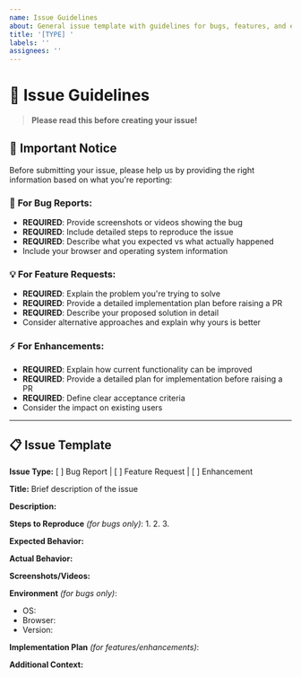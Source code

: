 ```yaml
---
name: Issue Guidelines
about: General issue template with guidelines for bugs, features, and enhancements
title: '[TYPE] '
labels: ''
assignees: ''
---
```


# 📝 Issue Guidelines

> **Please read this before creating your issue!**

## 🚨 Important Notice

Before submitting your issue, please help us by providing the right information based on what you're reporting:

### 🐞 **For Bug Reports:**
- **REQUIRED**: Provide screenshots or videos showing the bug
- **REQUIRED**: Include detailed steps to reproduce the issue
- **REQUIRED**: Describe what you expected vs what actually happened
- Include your browser and operating system information

### 💡 **For Feature Requests:**
- **REQUIRED**: Explain the problem you're trying to solve
- **REQUIRED**: Provide a detailed implementation plan before raising a PR
- **REQUIRED**: Describe your proposed solution in detail
- Consider alternative approaches and explain why yours is better

### ⚡ **For Enhancements:**
- **REQUIRED**: Explain how current functionality can be improved
- **REQUIRED**: Provide a detailed plan for implementation before raising a PR
- **REQUIRED**: Define clear acceptance criteria
- Consider the impact on existing users

---

## 📋 Issue Template

**Issue Type:** [ ] Bug Report | [ ] Feature Request | [ ] Enhancement

**Title:** Brief description of the issue

**Description:**
<!-- Replace this comment with your detailed description -->

**Steps to Reproduce** *(for bugs only)*:
1. 
2. 
3. 

**Expected Behavior:**
<!-- What should have happened? -->

**Actual Behavior:**
<!-- What actually happened? -->

**Screenshots/Videos:**
<!-- Please drag and drop screenshots or videos here -->

**Environment** *(for bugs only)*:
- OS: 
- Browser: 
- Version: 

**Implementation Plan** *(for features/enhancements)*:
<!-- Provide detailed plan including:
- Technical approach
- Required changes  
- Dependencies
- Timeline estimate -->

**Additional Context:**
<!-- Add any other context about the problem here -->
